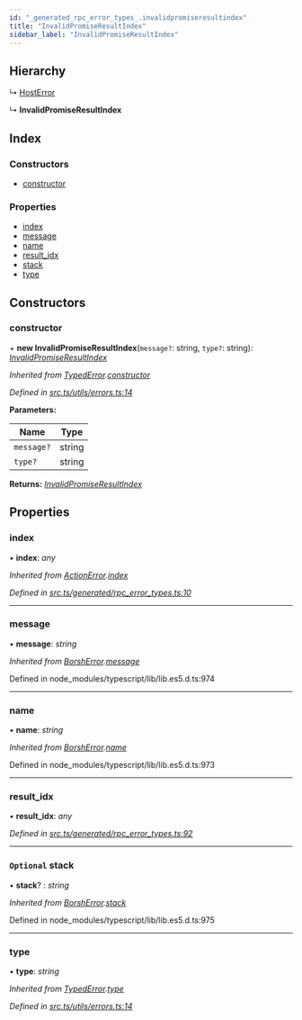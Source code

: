```yaml
---
id: "_generated_rpc_error_types_.invalidpromiseresultindex"
title: "InvalidPromiseResultIndex"
sidebar_label: "InvalidPromiseResultIndex"
---
```


## Hierarchy

  ↳ [HostError](_generated_rpc_error_types_.hosterror.md)

  ↳ **InvalidPromiseResultIndex**

## Index

### Constructors

* [constructor](_generated_rpc_error_types_.invalidpromiseresultindex.md#constructor)

### Properties

* [index](_generated_rpc_error_types_.invalidpromiseresultindex.md#index)
* [message](_generated_rpc_error_types_.invalidpromiseresultindex.md#message)
* [name](_generated_rpc_error_types_.invalidpromiseresultindex.md#name)
* [result_idx](_generated_rpc_error_types_.invalidpromiseresultindex.md#result_idx)
* [stack](_generated_rpc_error_types_.invalidpromiseresultindex.md#optional-stack)
* [type](_generated_rpc_error_types_.invalidpromiseresultindex.md#type)

## Constructors

###  constructor

\+ **new InvalidPromiseResultIndex**(`message?`: string, `type?`: string): *[InvalidPromiseResultIndex](_generated_rpc_error_types_.invalidpromiseresultindex.md)*

*Inherited from [TypedError](_utils_errors_.typederror.md).[constructor](_utils_errors_.typederror.md#constructor)*

*Defined in [src.ts/utils/errors.ts:14](https://github.com/nearprotocol/nearlib/blob/213b318/src.ts/utils/errors.ts#L14)*

**Parameters:**

Name | Type |
------ | ------ |
`message?` | string |
`type?` | string |

**Returns:** *[InvalidPromiseResultIndex](_generated_rpc_error_types_.invalidpromiseresultindex.md)*

## Properties

###  index

• **index**: *any*

*Inherited from [ActionError](_generated_rpc_error_types_.actionerror.md).[index](_generated_rpc_error_types_.actionerror.md#index)*

*Defined in [src.ts/generated/rpc_error_types.ts:10](https://github.com/nearprotocol/nearlib/blob/213b318/src.ts/generated/rpc_error_types.ts#L10)*

___

###  message

• **message**: *string*

*Inherited from [BorshError](_utils_serialize_.borsherror.md).[message](_utils_serialize_.borsherror.md#message)*

Defined in node_modules/typescript/lib/lib.es5.d.ts:974

___

###  name

• **name**: *string*

*Inherited from [BorshError](_utils_serialize_.borsherror.md).[name](_utils_serialize_.borsherror.md#name)*

Defined in node_modules/typescript/lib/lib.es5.d.ts:973

___

###  result_idx

• **result_idx**: *any*

*Defined in [src.ts/generated/rpc_error_types.ts:92](https://github.com/nearprotocol/nearlib/blob/213b318/src.ts/generated/rpc_error_types.ts#L92)*

___

### `Optional` stack

• **stack**? : *string*

*Inherited from [BorshError](_utils_serialize_.borsherror.md).[stack](_utils_serialize_.borsherror.md#optional-stack)*

Defined in node_modules/typescript/lib/lib.es5.d.ts:975

___

###  type

• **type**: *string*

*Inherited from [TypedError](_utils_errors_.typederror.md).[type](_utils_errors_.typederror.md#type)*

*Defined in [src.ts/utils/errors.ts:14](https://github.com/nearprotocol/nearlib/blob/213b318/src.ts/utils/errors.ts#L14)*
